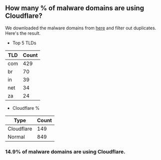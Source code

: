 ## How many % of malware domains are using Cloudflare?


We downloaded the malware domains from [here](https://urlhaus.abuse.ch) and filter out duplicates.
Here's the result.


[//]: # (start replacement)


- Top 5 TLDs

| TLD | Count |
| --- | --- |
| com | 429 |
| br | 70 |
| in | 39 |
| net | 34 |
| za | 24 |


- Cloudflare %

| Type | Count |
| --- | --- |
| Cloudflare | 149 |
| Normal | 849 |


### 14.9% of malware domains are using Cloudflare.